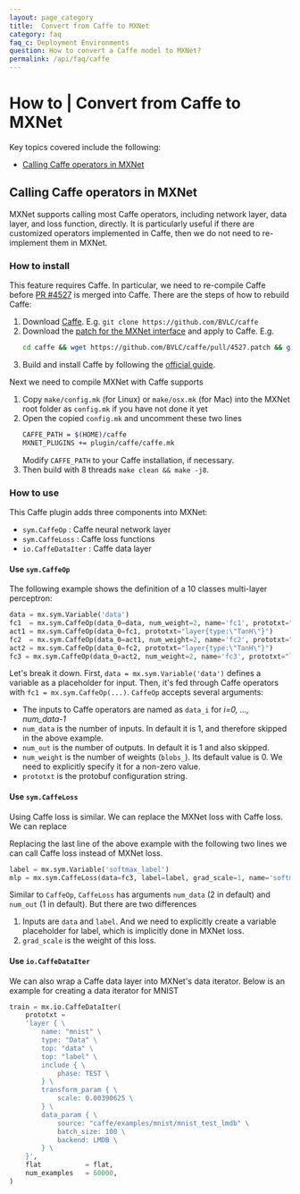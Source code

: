```yaml
---
layout: page_category
title:  Convert from Caffe to MXNet
category: faq
faq_c: Deployment Environments
question: How to convert a Caffe model to MXNet?
permalink: /api/faq/caffe
---
```

<!--- Licensed to the Apache Software Foundation (ASF) under one -->
<!--- or more contributor license agreements.  See the NOTICE file -->
<!--- distributed with this work for additional information -->
<!--- regarding copyright ownership.  The ASF licenses this file -->
<!--- to you under the Apache License, Version 2.0 (the -->
<!--- "License"); you may not use this file except in compliance -->
<!--- with the License.  You may obtain a copy of the License at -->

<!---   http://www.apache.org/licenses/LICENSE-2.0 -->

<!--- Unless required by applicable law or agreed to in writing, -->
<!--- software distributed under the License is distributed on an -->
<!--- "AS IS" BASIS, WITHOUT WARRANTIES OR CONDITIONS OF ANY -->
<!--- KIND, either express or implied.  See the License for the -->
<!--- specific language governing permissions and limitations -->
<!--- under the License. -->
# How to | Convert from Caffe to MXNet

Key topics covered include the following:

- [Calling Caffe operators in MXNet](#calling-caffe-operators-in-mxnet)

## Calling Caffe operators in MXNet

MXNet supports calling most Caffe operators,
including network layer, data layer, and loss function, directly. It is
particularly useful if there are customized operators implemented in Caffe, then
we do not need to re-implement them in MXNet.

### How to install

This feature requires Caffe. In particular, we need to re-compile Caffe before
[PR #4527](https://github.com/BVLC/caffe/pull/4527) is merged into Caffe. There
are the steps of how to rebuild Caffe:

1. Download [Caffe](https://github.com/BVLC/caffe). E.g. `git clone
   https://github.com/BVLC/caffe`
2. Download the
   [patch for the MXNet interface](https://github.com/BVLC/caffe/pull/4527.patch)
   and apply to Caffe. E.g.
   ```bash
   cd caffe && wget https://github.com/BVLC/caffe/pull/4527.patch && git apply 4527.patch
   ```
3. Build and install Caffe by following the
   [official guide](https://caffe.berkeleyvision.org/installation.html).

Next we need to compile MXNet with Caffe supports

1. Copy `make/config.mk` (for Linux) or `make/osx.mk`
   (for Mac) into the MXNet root folder as `config.mk` if you have not done it yet
2. Open the copied `config.mk` and uncomment these two lines
   ```bash
   CAFFE_PATH = $(HOME)/caffe
   MXNET_PLUGINS += plugin/caffe/caffe.mk
   ```
   Modify `CAFFE_PATH` to your Caffe installation, if necessary.
3. Then build with 8 threads `make clean && make -j8`.

### How to use

This Caffe plugin adds three components into MXNet:

- `sym.CaffeOp` : Caffe neural network layer
- `sym.CaffeLoss` : Caffe loss functions
- `io.CaffeDataIter` : Caffe data layer

#### Use `sym.CaffeOp`
The following example shows the definition of a 10 classes multi-layer perceptron:

```Python
data = mx.sym.Variable('data')
fc1  = mx.sym.CaffeOp(data_0=data, num_weight=2, name='fc1', prototxt="layer{type:\"InnerProduct\" inner_product_param{num_output: 128} }")
act1 = mx.sym.CaffeOp(data_0=fc1, prototxt="layer{type:\"TanH\"}")
fc2  = mx.sym.CaffeOp(data_0=act1, num_weight=2, name='fc2', prototxt="layer{type:\"InnerProduct\" inner_product_param{num_output: 64} }")
act2 = mx.sym.CaffeOp(data_0=fc2, prototxt="layer{type:\"TanH\"}")
fc3 = mx.sym.CaffeOp(data_0=act2, num_weight=2, name='fc3', prototxt="layer{type:\"InnerProduct\" inner_product_param{num_output: 10}}")
```

Let's break it down. First, `data = mx.sym.Variable('data')` defines a variable
as a placeholder for input.  Then, it's fed through Caffe operators with `fc1 =
mx.sym.CaffeOp(...)`. `CaffeOp` accepts several arguments:

- The inputs to Caffe operators are named as `data_i` for *i=0, ..., num_data-1*
- `num_data` is the number of inputs. In default it is 1, and therefore
skipped in the above example.
- `num_out` is the number of outputs. In default it is 1 and also skipped.
- `num_weight` is the number of weights (`blobs_`).  Its default value is 0. We
need to explicitly specify it for a non-zero value.
- `prototxt` is the protobuf configuration string.

#### Use `sym.CaffeLoss`

Using Caffe loss is similar.
We can replace the MXNet loss with Caffe loss.
We can replace

Replacing the last line of the above example with the following two lines we can
call Caffe loss instead of MXNet loss.

```Python
label = mx.sym.Variable('softmax_label')
mlp = mx.sym.CaffeLoss(data=fc3, label=label, grad_scale=1, name='softmax', prototxt="layer{type:\"SoftmaxWithLoss\"}")
```

Similar to `CaffeOp`, `CaffeLoss` has arguments `num_data` (2 in default) and
`num_out` (1 in default). But there are two differences

1. Inputs are `data` and `label`. And we need to explicitly create a variable
   placeholder for label, which is implicitly done in MXNet loss.
2. `grad_scale` is the weight of this loss.

#### Use `io.CaffeDataIter`

We can also wrap a Caffe data layer into MXNet's data iterator. Below is an
example for creating a data iterator for MNIST

```python
train = mx.io.CaffeDataIter(
    prototxt =
    'layer { \
        name: "mnist" \
        type: "Data" \
        top: "data" \
        top: "label" \
        include { \
            phase: TEST \
        } \
        transform_param { \
            scale: 0.00390625 \
        } \
        data_param { \
            source: "caffe/examples/mnist/mnist_test_lmdb" \
            batch_size: 100 \
            backend: LMDB \
        } \
    }',
    flat           = flat,
    num_examples   = 60000,
)
```
